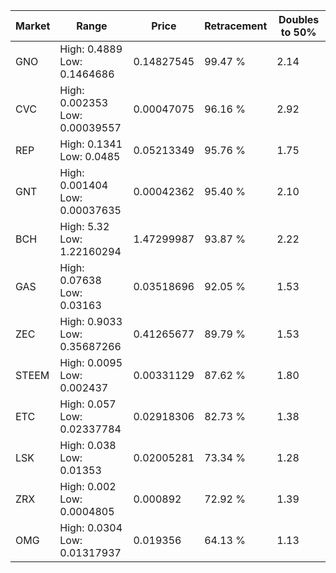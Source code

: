 | Market | Range | Price| Retracement | Doubles to 50% |
| --- | --- | --- | --- | --- |
| GNO | High: 0.4889<br />Low: 0.1464686 | 0.14827545 | 99.47 % | 2.14 |
| CVC | High: 0.002353<br />Low: 0.00039557 | 0.00047075 | 96.16 % | 2.92 |
| REP | High: 0.1341<br />Low: 0.0485 | 0.05213349 | 95.76 % | 1.75 |
| GNT | High: 0.001404<br />Low: 0.00037635 | 0.00042362 | 95.40 % | 2.10 |
| BCH | High: 5.32<br />Low: 1.22160294 | 1.47299987 | 93.87 % | 2.22 |
| GAS | High: 0.07638<br />Low: 0.03163 | 0.03518696 | 92.05 % | 1.53 |
| ZEC | High: 0.9033<br />Low: 0.35687266 | 0.41265677 | 89.79 % | 1.53 |
| STEEM | High: 0.0095<br />Low: 0.002437 | 0.00331129 | 87.62 % | 1.80 |
| ETC | High: 0.057<br />Low: 0.02337784 | 0.02918306 | 82.73 % | 1.38 |
| LSK | High: 0.038<br />Low: 0.01353 | 0.02005281 | 73.34 % | 1.28 |
| ZRX | High: 0.002<br />Low: 0.0004805 | 0.000892 | 72.92 % | 1.39 |
| OMG | High: 0.0304<br />Low: 0.01317937 | 0.019356 | 64.13 % | 1.13 |
